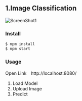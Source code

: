 ## 1.Image Classification

![ScreenShot1](https://github.com/PonDad/keras_js_examples/blob/master/1_image_classification/static/img/screenshot_1.png)

### Install

```bash
$ npm install
$ npm start
```

### Usage

Open Link　http://localhost:8080/

1. Load Model
2. Upload Image
3. Predict
